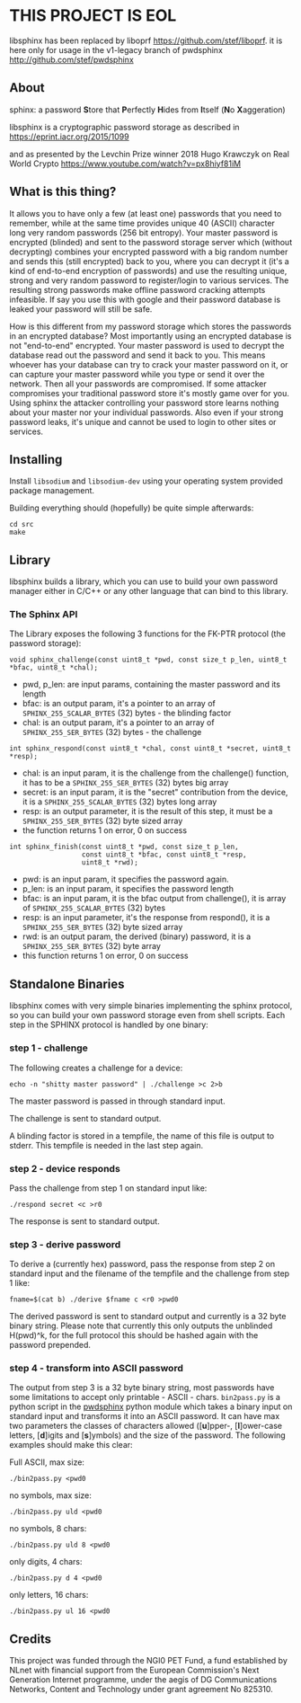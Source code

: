 # THIS PROJECT IS EOL

libsphinx has been replaced by liboprf https://github.com/stef/liboprf.
it is here only for usage in the v1-legacy branch of pwdsphinx
http://github.com/stef/pwdsphinx

## About

sphinx: a password **S**tore that **P**erfectly **H**ides from **I**tself
(**N**o **X**aggeration)

libsphinx is a cryptographic password storage as described in
https://eprint.iacr.org/2015/1099

and as presented by the Levchin Prize winner 2018 Hugo Krawczyk on
Real World Crypto https://www.youtube.com/watch?v=px8hiyf81iM

## What is this thing?

It allows you to have only a few (at least one) passwords that you
need to remember, while at the same time provides unique 40 (ASCII)
character long very random passwords (256 bit entropy). Your master
password is encrypted (blinded) and sent to the password storage
server which (without decrypting) combines your encrypted password
with a big random number and sends this (still encrypted) back to you,
where you can decrypt it (it's a kind of end-to-end encryption of
passwords) and use the resulting unique, strong and very random
password to register/login to various services. The resulting strong
passwords make offline password cracking attempts infeasible. If say
you use this with google and their password database is leaked your
password will still be safe.

How is this different from my password storage which stores the
passwords in an encrypted database? Most importantly using an
encrypted database is not "end-to-end" encrypted. Your master password
is used to decrypt the database read out the password and send it back
to you. This means whoever has your database can try to crack your
master password on it, or can capture your master password while you
type or send it over the network. Then all your passwords are
compromised. If some attacker compromises your traditional password
store it's mostly game over for you. Using sphinx the attacker
controlling your password store learns nothing about your master nor
your individual passwords. Also even if your strong password leaks,
it's unique and cannot be used to login to other sites or services.

## Installing

Install `libsodium`  and `libsodium-dev` using your operating system provided
package management. 

Building everything should (hopefully) be quite simple afterwards:

```
cd src
make
```

## Library

libsphinx builds a library, which you can use to build your
own password manager either in C/C++ or any other language that can
bind to this library.

### The Sphinx API
The Library exposes the following 3 functions for the FK-PTR protocol
(the password storage):

```
void sphinx_challenge(const uint8_t *pwd, const size_t p_len, uint8_t *bfac, uint8_t *chal);
```
 * pwd, p_len: are input params, containing the master password and its length
 * bfac: is an output param, it's a pointer to an array of
   `SPHINX_255_SCALAR_BYTES` (32) bytes - the blinding factor
 * chal: is an output param, it's a pointer to an array of
   `SPHINX_255_SER_BYTES` (32) bytes - the challenge

```
int sphinx_respond(const uint8_t *chal, const uint8_t *secret, uint8_t *resp);
```
 * chal: is an input param, it is the challenge from the challenge()
   function, it has to be a `SPHINX_255_SER_BYTES` (32) bytes big array
 * secret: is an input param, it is the "secret" contribution from the
   device, it is a `SPHINX_255_SCALAR_BYTES` (32) bytes long array
 * resp: is an output parameter, it is the result of this step, it
   must be a `SPHINX_255_SER_BYTES` (32) byte sized array
 * the function returns 1 on error, 0 on success

```
int sphinx_finish(const uint8_t *pwd, const size_t p_len,
                  const uint8_t *bfac, const uint8_t *resp,
                  uint8_t *rwd);
```

 * pwd: is an input param, it specifies the password again.
 * p_len: is an input param, it specifies the password length
 * bfac: is an input param, it is the bfac output from challenge(),
   it is array of `SPHINX_255_SCALAR_BYTES` (32) bytes
 * resp: is an input parameter, it's the response from respond(), it
   is a `SPHINX_255_SER_BYTES` (32) byte sized array
 * rwd: is an output param, the derived (binary) password, it is a
   `SPHINX_255_SER_BYTES` (32) byte array
 * this function returns 1 on error, 0 on success

## Standalone Binaries

libsphinx comes with very simple binaries implementing the sphinx
protocol, so you can build your own password storage even from shell
scripts.  Each step in the SPHINX protocol is handled by one binary:

### step 1 - challenge
The following creates a challenge for a device:
```
echo -n "shitty master password" | ./challenge >c 2>b
```
The master password is passed in through standard input.

The challenge is sent to standard output.

A blinding factor is stored in a tempfile, the name of this file is output to
stderr. This tempfile is needed in the last step again.

### step 2 - device responds
Pass the challenge from step 1 on standard input like:
```
./respond secret <c >r0
```
The response is sent to standard output.

### step 3 - derive password
To derive a (currently hex) password, pass the response from step 2 on standard
input and the filename of the tempfile and the challenge from step 1 like:

```
fname=$(cat b) ./derive $fname c <r0 >pwd0
```

The derived password is sent to standard output and currently is a 32
byte binary string. Please note that currently this only outputs the
unblinded H(pwd)^k, for the full protocol this should be hashed again
with the password prepended.

### step 4 - transform into ASCII password

The output from step 3 is a 32 byte binary string, most passwords have some
limitations to accept only printable - ASCII - chars. `bin2pass.py` is a python
script in the [pwdsphinx](https://github.com/stef/pwdsphinx) python module which takes a binary input on standard
input and transforms it into an ASCII password. It can have max two parameters
the classes of characters allowed ([**u**]pper-, [**l**]ower-case letters,
[**d**]igits and [**s**]ymbols) and the size of the password. The following
examples should make this clear:

Full ASCII, max size:
```
./bin2pass.py <pwd0
```
no symbols, max size:
```
./bin2pass.py uld <pwd0
```
no symbols, 8 chars:
```
./bin2pass.py uld 8 <pwd0
```
only digits, 4 chars:
```
./bin2pass.py d 4 <pwd0
```
only letters, 16 chars:
```
./bin2pass.py ul 16 <pwd0
```

## Credits

This project was funded through the NGI0 PET Fund, a fund established
by NLnet with financial support from the European Commission's Next
Generation Internet programme, under the aegis of DG Communications
Networks, Content and Technology under grant agreement No 825310.
